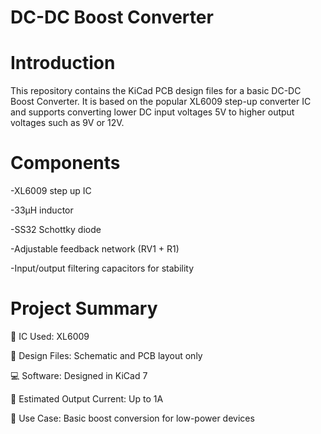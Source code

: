 
# DC-DC Boost Converter

# Introduction
This repository contains the KiCad PCB design files for a basic DC-DC Boost Converter. It is based on the popular XL6009 step-up converter IC and supports converting lower DC input voltages 5V to higher output voltages such as 9V or 12V.

# Components
-XL6009 step up IC

-33µH inductor

-SS32 Schottky diode

-Adjustable feedback network (RV1 + R1)

-Input/output filtering capacitors for stability

# Project Summary
🔧 IC Used: XL6009

📐 Design Files: Schematic and PCB layout only

💻 Software: Designed in KiCad 7

🔌 Estimated Output Current: Up to 1A 

🔋 Use Case: Basic boost conversion for low-power devices


